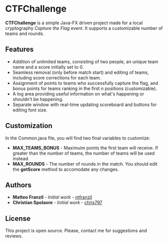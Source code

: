 # CTFChallenge

**CTFChallenge** is a simple Java-FX driven project made for a local cryptography *Capture the Flag* event.
It supports a customizable number of teams and rounds.


## Features

* Addition of unlimited teams, consisting of two people, an unique team name and a score initially set to 0.
* Seamless removal (only before match start) and editing of teams, including score corrections for each team.
* Assignment of points to teams who successfully capture the flag, and bonus points for teams ranking in the first
  *n* positions (customizable).
* A log area providing useful information on what's happening or shouldn't be happening.
* Separate window with real-time updating scoreboard and buttons for editing font size.


## Customization

In the Common.java file, you will find two final variables to customize:
* **MAX_TEAMS_BONUS** - Maximuim points the first team will receive. If greater than the number of teams, the number
  of teams will be used instead.
* **MAX_ROUNDS** - The number of rounds in the match. You should edit the **getScore** method to accomodate any
  changes.

## Authors

* **Matteo Franzil** - *Initial work* - [mfranzil](https://github.com/mfranzil)
* **Christian Spolaore** - *Initial work* - [chris797](https://github.com/chris797)


## License

This project is open source. Please, contact me for suggestions and reviews.
